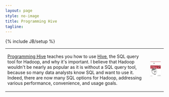```yaml
---
layout: page
style: no-image
title: Programming Hive
tagline:
---
```

{% include JB/setup %}

<table>
<tr>
<td>
<p><a href="http://shop.oreilly.com/product/0636920023555.do">Programming Hive</a> teaches you how to use <a href="http://hive.apache.org">Hive</a>, the SQL query tool for Hadoop, and why it's important. I believe that Hadoop wouldn't be nearly as popular as it is without a SQL query tool, because so many data analysts know SQL and want to use it. Indeed, there are now many SQL options for Hadoop, addressing various performance, convenience, and usage goals.</p>
</td>
<td class="prog-scala-cover-cell"><a href="http://shop.oreilly.com/product/0636920023555.do"><img src="/assets/images/prog_hive_mech_cover_front_252x331.png" alt="Programming Hive"/></a></td>
</tr>
</table>
